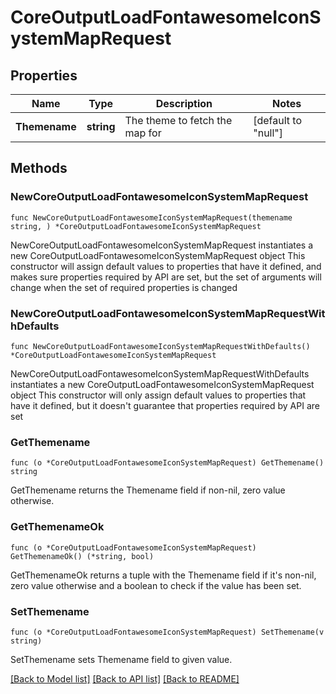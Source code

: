 # CoreOutputLoadFontawesomeIconSystemMapRequest

## Properties

Name | Type | Description | Notes
------------ | ------------- | ------------- | -------------
**Themename** | **string** | The theme to fetch the map for | [default to "null"]

## Methods

### NewCoreOutputLoadFontawesomeIconSystemMapRequest

`func NewCoreOutputLoadFontawesomeIconSystemMapRequest(themename string, ) *CoreOutputLoadFontawesomeIconSystemMapRequest`

NewCoreOutputLoadFontawesomeIconSystemMapRequest instantiates a new CoreOutputLoadFontawesomeIconSystemMapRequest object
This constructor will assign default values to properties that have it defined,
and makes sure properties required by API are set, but the set of arguments
will change when the set of required properties is changed

### NewCoreOutputLoadFontawesomeIconSystemMapRequestWithDefaults

`func NewCoreOutputLoadFontawesomeIconSystemMapRequestWithDefaults() *CoreOutputLoadFontawesomeIconSystemMapRequest`

NewCoreOutputLoadFontawesomeIconSystemMapRequestWithDefaults instantiates a new CoreOutputLoadFontawesomeIconSystemMapRequest object
This constructor will only assign default values to properties that have it defined,
but it doesn't guarantee that properties required by API are set

### GetThemename

`func (o *CoreOutputLoadFontawesomeIconSystemMapRequest) GetThemename() string`

GetThemename returns the Themename field if non-nil, zero value otherwise.

### GetThemenameOk

`func (o *CoreOutputLoadFontawesomeIconSystemMapRequest) GetThemenameOk() (*string, bool)`

GetThemenameOk returns a tuple with the Themename field if it's non-nil, zero value otherwise
and a boolean to check if the value has been set.

### SetThemename

`func (o *CoreOutputLoadFontawesomeIconSystemMapRequest) SetThemename(v string)`

SetThemename sets Themename field to given value.



[[Back to Model list]](../README.md#documentation-for-models) [[Back to API list]](../README.md#documentation-for-api-endpoints) [[Back to README]](../README.md)



